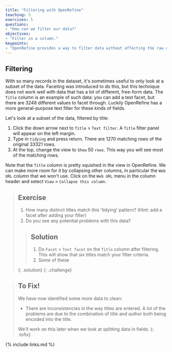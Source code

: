 ```yaml
---
title: "Filtering with OpenRefine"
teaching: 5
exercises: 5
questions:
- "How can we filter our data?"
objectives:
- "Filter in a column."
keypoints:
- "OpenRefine provides a way to filter data without affecting the raw data."
---
```


## Filtering

With so many records in the dataset, it's sometimes useful to only look at a subset of the data.
Faceting was introduced to do this, but this technique does not work well with data that has
a lot of different, free-form data. The `Title` column is an example of such data: you
can add a text facet, but there are 3248 different values to facet through. Luckily
OpenRefine has a more general-purpose text filter for these kinds of fields.

Let's look at a subset of the data, filtered by title:

1. Click the down arrow next to `Title` > `Text filter`. A `Title` filter panel will appear on the left margin.
2. Type in `tidying` and press return. There are 1270 matching rows of the original 33321 rows.
3. At the top, change the view to `Show` 50 `rows`. This way you will see most of the matching rows.

Note that the `Title` column is pretty squished in the view in OpenRefine. We can make more room
for it by collapsing other columns, in particular the `Web URL` column that we won't use. Click
on the `Web URL` menu in the column header and select `View` > `Collapse this column`.

> ## Exercise
>
> 1. How many distinct titles match this 'tidying' pattern? (Hint: add a facet after adding your filter)
> 2. Do you see any potential problems with this data?
>
> > ## Solution
> > 1. Do `Facet` > `Text facet` on the `Title` column after filtering. This will show that
> > six titles match your filter criteria.
> > 2. Some of these
> >
> {: .solution}
{: .challenge}

> ## To Fix!
> We have now identified some more data to clean:
>
> * There are inconsistencies in the way titles are entered. A lot of the
>   problems are due to the combination of title and author both being
>   encoded into the title.
>
> We'll work on this later when we look at splitting data in fields.
{: .tofix}

{% include links.md %}
